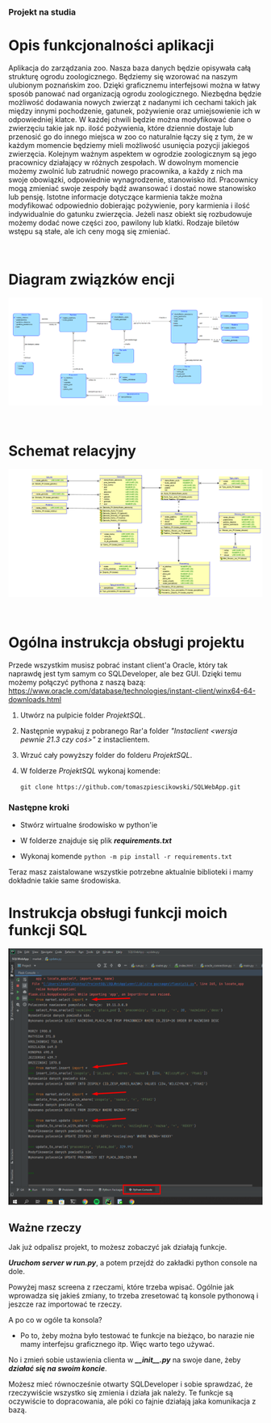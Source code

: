 ### Projekt na studia

# Opis funkcjonalności aplikacji

Aplikacja do zarządzania zoo. Nasza baza danych będzie opisywała całą strukturę ogrodu zoologicznego. Będziemy się wzorować na naszym ulubionym poznańskim zoo. Dzięki graficznemu interfejsowi można w łatwy sposób panować nad organizacją ogrodu zoologicznego. Niezbędna będzie możliwość dodawania nowych zwierząt z nadanymi ich cechami takich jak między innymi pochodzenie, gatunek, pożywienie oraz umiejsowienie ich w odpowiedniej klatce. W każdej chwili będzie można modyfikować dane o zwierzęciu takie jak np. ilość pożywienia, które dziennie dostaje lub przenosić go do innego miejsca w zoo co naturalnie łączy się z tym, że w każdym momencie będziemy mieli możliwość usunięcia pozycji jakiegoś zwierzęcia. Kolejnym ważnym aspektem w ogrodzie zoologicznym są jego pracownicy działający w różnych zespołach. W dowolnym momencie możemy zwolnić lub zatrudnić nowego pracownika, a każdy z nich ma swoje obowiązki, odpowiednie wynagrodzenie, stanowisko itd. Pracownicy mogą zmieniać swoje zespoły bądź awansować i dostać nowe stanowisko lub pensję. Istotne informacje dotyczące karmienia także można modyfikować odpowiednio dobierając pożywienie, pory karmienia i ilość indywidualnie do gatunku zwierzęcia. Jeżeli nasz obiekt się rozbudowuje możemy dodać nowe części zoo, pawilony lub klatki. Rodzaje biletów wstępu są stałe, ale ich ceny mogą się zmieniać.

<br>

# Diagram związków encji

![](important/diagram_encji.png)

<br>

# Schemat relacyjny

![](important/schemat_relacyjny.png)

<br>

# Ogólna instrukcja obsługi projektu

Przede wszystkim musisz pobrać instant client'a Oracle, który tak naprawdę jest tym samym co SQLDeveloper, ale bez GUI.
Dzięki temu możemy połączyć pythona z naszą bazą: https://www.oracle.com/database/technologies/instant-client/winx64-64-downloads.html

1. Utwórz na pulpicie folder *ProjektSQL*.

2. Następnie wypakuj z pobranego Rar'a folder *"Instaclient <wersja pewnie 21.3 czy coś>"* z instaclientem.

3. Wrzuć cały powyższy folder do folderu *ProjektSQL*.

4. W folderze *ProjektSQL* wykonaj komende: 

    `git clone https://github.com/tomaszpiescikowski/SQLWebApp.git`

### Następne kroki
- Stwórz wirtualne środowisko w python'ie

- W folderze znajduje się plik ***requirements.txt***

- Wykonaj komende `python -m pip install -r requirements.txt`

Teraz masz zaistalowane wszystkie potrzebne aktualnie biblioteki i mamy dokładnie takie same środowiska.


# Instrukcja obsługi funkcji moich funkcji SQL


![](important/Screenshot_2.png)

## **Ważne rzeczy**

Jak już odpalisz projekt, to możesz zobaczyć jak działają funkcje. 

***Uruchom server w run.py***, a potem przejdź do zakładki python console na dole.

Powyżej masz screena z rzeczami, które trzeba wpisać. Ogólnie jak wprowadza się jakieś zmiany, to trzeba zresetować tą konsole pythonową i jeszcze raz importować te rzeczy. 

A po co w ogóle ta konsola? 
- Po to, żeby można było testować te funkcje na bieżąco, bo narazie nie mamy interfejsu graficznego itp. Więc warto tego używać. 

No i zmień sobie ustawienia clienta w ***\_\_init\_\_.py*** na swoje dane, żeby ***działać się na swoim koncie***. 

Możesz mieć równocześnie otwarty SQLDeveloper i sobie sprawdzać, że rzeczywiście wszystko się zmienia i działa jak należy. Te funkcje są oczywiście to dopracowania, ale póki co fajnie działają jaka komunikacja z bazą. 

